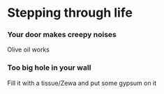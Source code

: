 # Stepping through life

### Your door makes creepy noises
Olive oil works

### Too big hole in your wall
Fill it with a tissue/Zewa and put some gypsum on it
